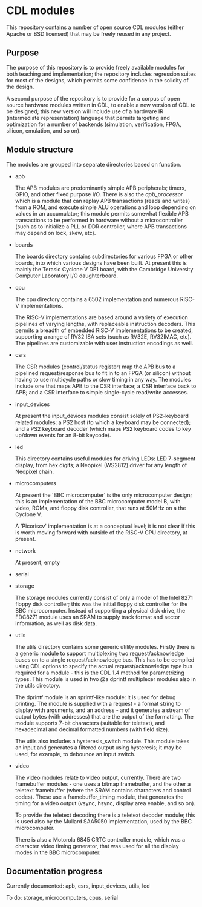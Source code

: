 # CDL modules

This repository contains a number of open source CDL modules (either
Apache or BSD licensed) that may be freely reused in any project.

## Purpose

The purpose of this repository is to provide freely available modules
for both teaching and implementation; the repository includes
regression suites for most of the designs, which permits some
confidence in the solidity of the design.

A second purpose of the repository is to provide for a corpus of open
source hardware modules written in CDL, to enable a new version of CDL
to be designed; this new version will include use of a hardware IR
(intermediate representation) language that permits targeting and
optimization for a number of backends (simulation, verification, FPGA,
silicon, emulation, and so on).

## Module structure

The modules are grouped into separate directories based on function.

* apb

  The APB modules are predominantly simple APB peripherals; timers,
  GPIO, and other fixed purpose I/O. There is also the *apb_processor*
  which is a module that can replay APB transactions (reads and
  writes) from a ROM, and execute simple ALU operations and loop
  depending on values in an accumulator; this module permits somewhat
  flexible APB transactions to be performed in hardware without a
  microcontroller (such as to initialize a PLL or DDR controller,
  where APB transactions may depend on lock, skew, etc).

* boards

  The boards directory contains subdirectories for various FPGA or
  other boards, into which various designs have been built. At present
  this is mainly the Terasic Cyclone V DE1 board, with the Cambridge
  University Computer Laboratory I/O daughterboard.

* cpu

  The cpu directory contains a 6502 implementation and numerous RISC-V
  implementations.

  The RISC-V implementations are based around a variety of execution
  pipelines of varying lengths, with replaceable instruction
  decoders. This permits a breadth of embedded RISC-V implementations
  to be created, supporting a range of RV32 ISA sets (such as RV32E,
  RV32IMAC, etc). The pipelines are customizable with user instruction
  encodings as well.

* csrs

  The CSR modules (control/status register) map the APB bus to a
  pipelined request/response bus to fit in to an FPGA (or silicon)
  without having to use multicycle paths or slow timing in any
  way. The modules include one that maps APB to the CSR interface; a
  CSR interface back to APB; and a CSR interface to simple
  single-cycle read/write accesses.

* input_devices

  At present the input_devices modules consist solely of PS2-keyboard
  related modules: a PS2 host (to which a keyboard may be connected);
  and a PS2 keyboard decoder (which maps PS2 keyboard codes to key
  up/down events for an 8-bit keycode).

* led

  This directory contains useful modules for driving LEDs: LED
  7-segment display, from hex digits; a Neopixel (WS2812) driver for
  any length of Neopixel chain.

* microcomputers

  At present the 'BBC microcomputer' is the only microcomputer design;
  this is an implementation of the BBC microcomputer model B, with
  video, ROMs, and floppy disk controller, that runs at 50MHz on a the
  Cyclone V.

  A 'Picoriscv' implementation is at a conceptual level; it is not
  clear if this is worth moving forward with outside of the RISC-V CPU
  directory, at present.

* network

  At present, empty

* serial

* storage

  The storage modules currently consist of only a model of the Intel
  8271 floppy disk controller; this was the initial floppy disk
  controller for the BBC microcomputer. Instead of supporting a
  physical disk drive, the FDC8271 module uses an SRAM to supply track
  format and sector information, as well as disk data.

* utils

  The utils directory contains some generic utility modules. Firstly
  there is a generic module to support multiplexing two
  request/acknowledge buses on to a single request/acknowledge
  bus. This has to be compiled using CDL options to specify the actual
  request/acknowledge type bus required for a module - this is the CDL
  1.4 method for parametrizing types. This module is used in two @a
  dprintf multiplexer modules also in the utils directory.

  The dprintf module is an sprintf-like module: it is used for debug
  printing. The module is supplied with a request - a format string to
  display with arguments, and an address - and it generates a stream
  of output bytes (with addresses) that are the output of the
  formatting. The module supports 7-bit characters (suitable for
  teletext), and hexadecimal and decimal formatted numbers (with field
  size).

  The utils also includes a hysteresis_switch module. This module
  takes an input and generates a filtered output using hysteresis; it
  may be used, for example, to debounce an input switch.

* video

  The video modules relate to video output, currently. There are two
  framebuffer modules - one uses a bitmap framebuffer, and the other a
  teletext framebuffer (where the SRAM contains characters and control
  codes). These use a framebuffer_timing module, that generates the
  timing for a video output (vsync, hsync, display area enable, and so
  on).

  To provide the teletext decoding there is a teletext decoder module;
  this is used also by the Mullard SAA5050 implementation, used by the
  BBC microcomputer.

  There is also a Motorola 6845 CRTC controller module, which was a
  character video timing generator, that was used for all the display
  modes in the BBC microcomputer.


## Documentation progress

Currently documented: apb, csrs, input_devices, utils, led

To do: storage, microcomputers, cpus, serial
